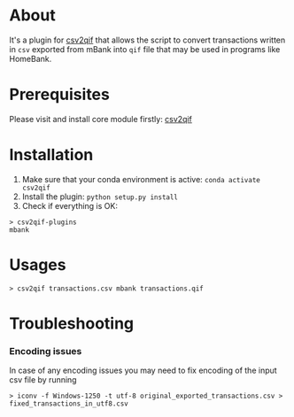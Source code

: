 # About

It's a plugin for [csv2qif](https://github.com/fighterpoul/csv2qif-core) that allows the script to convert transactions written in `csv` exported from mBank into `qif` file that may be used in programs like HomeBank.

# Prerequisites

Please visit and install core module firstly: [csv2qif](https://github.com/fighterpoul/csv2qif-core)

# Installation

1. Make sure that your conda environment is active: `conda activate csv2qif`
1. Install the plugin: `python setup.py install`
1. Check if everything is OK:
```
> csv2qif-plugins 
mbank
```

# Usages

```shell script
> csv2qif transactions.csv mbank transactions.qif
```

# Troubleshooting

### Encoding issues
In case of any encoding issues you may need to fix encoding of the input csv file by running
```shell script
> iconv -f Windows-1250 -t utf-8 original_exported_transactions.csv > fixed_transactions_in_utf8.csv
```
